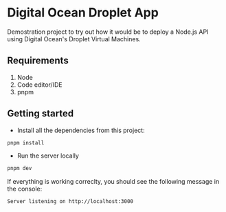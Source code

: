 # Digital Ocean Droplet App

Demostration project to try out how it would be to deploy a Node.js API using Digital Ocean's Droplet Virtual Machines.

## Requirements

1. Node
2. Code editor/IDE
3. pnpm

## Getting started

- Install all the dependencies from this project:

```bash
pnpm install
```

- Run the server locally

```bash
pnpm dev
```

If everything is working correclty, you should see the following message in the console:

```
Server listening on http://localhost:3000
```